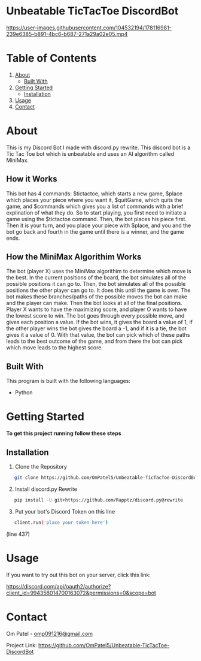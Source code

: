 # Unbeatable TicTacToe DiscordBot

https://user-images.githubusercontent.com/104532194/178116981-239e6385-b891-4bc6-b687-271a29a02e05.mp4


# Table of Contents
1. [About](#about)
    * [Built With](#builtwith)
2. [Getting Started](#gettingstarted)
    * [Installation](#installation) 
3. [Usage](#usage)
4. [Contact](#contact)

# About <a name="about"></a>
This is my Discord Bot I made with discord.py rewrite. This discord bot is a Tic Tac Toe bot which is unbeatable and uses an AI algorithm called MiniMax.

## How it Works
This bot has 4 commands: $tictactoe, which starts a new game, $place which places your piece where you want it, $quitGame, which quits the game, and $commands which gives you a list of commands with a brief explination of what they do. So to start playing, you first need to initiate a game using the $tictactoe command. Then, the bot places his piece first. Then it is your turn, and you place your piece with $place, and you and the bot go back and fourth in the game until there is a winner, and the game ends. 

## How the MiniMax Algorithim Works
The bot (player X) uses the MiniMax algorithim to determine which move is the best. In the current positions of the board, the bot simulates all of the possible positions it can go to. Then, the bot simulates all of the possible positions the other player can go to. It does this until the game is over. The bot makes these branches/paths of the possible moves the bot can make and the player can make. Then the bot looks at all of the final positions. Player X wants to have the maximizing score, and player O wants to have the lowest score to win. The bot goes through every possible move, and gives each position a value. If the bot wins, it gives the board a value of 1, if the other player wins the bot gives the board a -1, and if it is a tie, the bot gives it a value of 0. With that value, the bot can pick which of these paths leads to the best outcome of the game, and from there the bot can pick which move leads to the highest score.

## Built With <a name="builtwith"></a>
This program is built with the following languages:
* Python

# Getting Started <a name="gettingstarted"></a>
**To get this project running follow these steps**

## Installation <a name="installation"></a>
1. Clone the Repository
```sh
   git clone https://github.com/OmPatel5/Unbeatable-TicTacToe-DiscordBot.git
   ```
2. Install discord.py Rewrite
```sh
   pip install -U git+https://github.com/Rapptz/discord.py@rewrite
   ```
3. Put your bot's Discord Token on this line
```sh
   client.run('place your token here')
   ```
   (line 437)

# Usage <a name="usage"></a>
If you want to try out this bot on your server, click this link:

https://discord.com/api/oauth2/authorize?client_id=994358014700163072&permissions=0&scope=bot


# Contact <a name="contact"></a>
Om Patel - omp091216@gmail.com

Project Link: https://github.com/OmPatel5/Unbeatable-TicTacToe-DiscordBot
